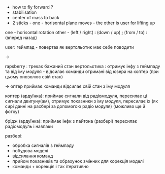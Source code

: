 
- how to fly forward  ?
- stabilisation
- center of mass to back
- 2 sticks - one - horisontal plane moves - the other is user for lifting up


one - horisontal rotation
other - (left / right) : (down / up) ; (from / to) : (вперед назад)

user: 
    геймпад - повертаа як вертольотик має себе поводити

->

rapsberry : трекає бажаний стан вертольотика : отримує інфу з геймпаду та від іму модуля - відсилає команди отримані від юзера на коптер (при цьому оноволює свій стан)

-> оптер приймає команди відсилає свій стан з іму модуля


коптер (ардуїнка): приймає сигнали від радіомодуля, пересилає ці сигнали двигуну(ам), отримує показники з іму модуля, пересилає їх (як сирі данні на расбері за допомогою радіо модуля) (можливо ще й фотку)

брідж (ардуїнка): приймає інфк з пайтона (разбері) пересилає радіомодуль і навпаки

разбері:
- обробка сигналів з геймпаду
- побудова моделі
- відсилання команд
- прийом показників та обрахунок змінних для корекція моделі
- команди + корекція і так ітеративно




